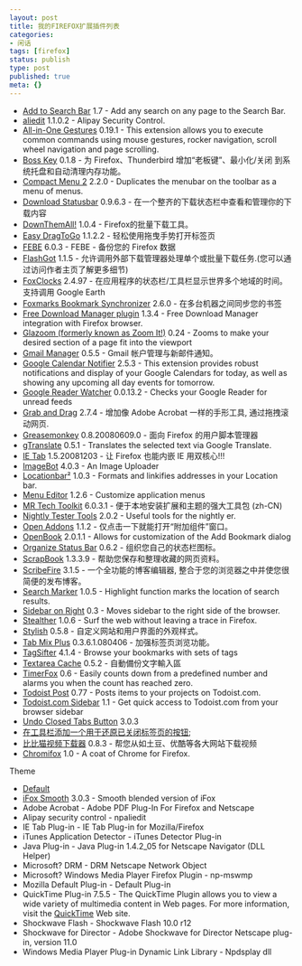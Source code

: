 ```yaml
---
layout: post
title: 我的FIREFOX扩展插件列表
categories:
- 闲话
tags: [firefox]
status: publish
type: post
published: true
meta: {}
---
```


-  [Add to Search Bar](http://maltekraus.de/Firefox/search-tools) 1.7 - Add any search on any page to the Search Bar.
-  [aliedit](http://www.alipay.com/) 1.1.0.2 - Alipay Security Control.
-  [All-in-One Gestures](http://pagesperso-orange.fr/marc.boullet/ext/extensions-en.html) 0.19.1 - This extension allows you to execute common commands using mouse gestures, rocker navigation, scroll wheel navigation and page scrolling.
-  [Boss Key](http://hall.sociz.com/index.php?showtopic=17805) 0.1.8 - 为 Firefox、Thunderbird 增加“老板键”、最小化/关闭 到系统托盘和自动清理内存功能。
-  [Compact Menu 2](https://addons.mozilla.org/firefox/user/108029) 2.2.0 - Duplicates the menubar on the toolbar as a menu of menus.
-  [Download Statusbar](http://downloadstatusbar.mozdev.org/) 0.9.6.3 - 在一个整齐的下载状态栏中查看和管理你的下载内容
-  [DownThemAll!](http://downthemall.net/) 1.0.4 - Firefox的批量下载工具。
-  [Easy DragToGo](http://addons.sociz.com/firefox/700/) 1.1.2.2 - 轻松使用拖曳手势打开标签页
-  [FEBE](http://customsoftwareconsult.com/extensions) 6.0.3 - FEBE - 备份您的 Firefox 数据
-  [FlashGot](http://flashgot.net/) 1.1.5 - 允许调用外部下载管理器处理单个或批量下载任务.(您可以通过访问作者主页了解更多细节)
-  [FoxClocks](http://www.stemhaus.com/firefox/foxclocks/) 2.4.97 - 在应用程序的状态栏/工具栏显示世界多个地域的时间。支持调用 Google Earth
-  [Foxmarks Bookmark Synchronizer](http://www.foxmarks.com/) 2.6.0 - 在多台机器之间同步您的书签
-  [Free Download Manager plugin](http://freedownloadmanager.org/) 1.3.4 - Free Download Manager integration with Firefox browser.
-  [Glazoom (formerly known as Zoom It!)](http://disruptive-innovations.com/) 0.24 - Zooms to make your desired section of a page fit into the viewport
-  [Gmail Manager](http://www.longfocus.com/firefox/gmanager/) 0.5.5 - Gmail 帐户管理与新邮件通知。
-  [Google Calendar Notifier](http://extensions.npike.net/) 2.5.3 - This extension provides robust notifications and display of your Google Calendars for today, as well as showing any upcoming all day events for tomorrow.
-  [Google Reader Watcher](http://ajnasz.hu/google-reader-watcher) 0.0.13.2 - Checks your Google Reader for unread feeds
-  [Grab and Drag](http://grabanddrag.mozdev.org/index.html) 2.7.4 - 增加像 Adobe Acrobat 一样的手形工具, 通过拖拽滚动网页.
-  [Greasemonkey](http://www.greasespot.net/) 0.8.20080609.0 - 面向 Firefox 的用户脚本管理器
-  [gTranslate](http://www.menjatallarins.com/extensions/#gtranslate) 0.5.1 - Translates the selected text via Google Translate.
-  [IE Tab](https://addons.mozilla.org/firefox/addon/1419) 1.5.20081203 - 让 Firefox 也能内嵌 IE 用双核心!!!
-  [ImageBot](http://pimpsofpain.com/imagebot.html) 4.0.3 - An Image Uploader
-  [Locationbar²](http://en.design-noir.de/mozilla/locationbar2/) 1.0.3 - Formats and linkifies addresses in your Location bar.
-  [Menu Editor](http://menueditor.mozdev.org/) 1.2.6 - Customize application menus
-  [MR Tech Toolkit](http://www.mrtech.com/extensions/) 6.0.3.1 - 便于本地安装扩展和主题的强大工具包 (zh-CN)
-  [Nightly Tester Tools](http://www.oxymoronical.com/web/firefox/nightly) 2.0.2 - Useful tools for the nightly er.
-  [Open Addons](http://openaddons.extra.hu/) 1.1.2 - 仅点击一下就能打开“附加组件”窗口。
-  [OpenBook](http://www.chuonthis.com/extensions/) 2.0.1.1 - Allows for customization of the Add Bookmark dialog
-  [Organize Status Bar](http://yellow5.us/firefox/osb/) 0.6.2 - 组织您自己的状态栏图标。
-  [ScrapBook](http://amb.vis.ne.jp/mozilla/scrapbook/) 1.3.3.9 - 帮助您保存和整理收藏的网页资料。
-  [ScribeFire](http://www.scribefire.com/) 3.1.5 - 一个全功能的博客编辑器, 整合于您的浏览器之中并使您很简便的发布博客。
-  [Search Marker](http://www.penguinus.com/dev/searchmarker) 1.0.5 - Highlight function marks the location of search results.
-  [Sidebar on Right](http://www.google.com/search?q=Firefox%20Sidebar%20on%20Right) 0.3 - Moves sidebar to the right side of the browser.
-  [Stealther](http://www.zadet.net/) 1.0.6 - Surf the web without leaving a trace in Firefox.
-  [Stylish](http://userstyles.org/stylish/) 0.5.8 - 自定义网站和用户界面的外观样式。
-  [Tab Mix Plus](http://tmp.garyr.net/) 0.3.6.1.080406 - 加强标签页浏览功能。
-  [TagSifter](http://cs.stanford.edu/people/adw/tagsifter/) 4.1.4 - Browse your bookmarks with sets of tags
-  [Textarea Cache](http://hemiolapei.free.fr/extensions/index.php/textarea-cache) 0.5.2 - 自動備份文字輸入區
-  [TimerFox](http://realityripple.com/software/xpi/tf) 0.6 - Easily counts down from a predefined number and alarms you when the count has reached zero.
-  [Todoist Post](http://www.davidkarlsson.info/) 0.77 - Posts items to your projects on Todoist.com.
-  [Todoist.com Sidebar](http://todoist.com.com/) 1.1 - Get quick access to Todoist.com from your browser sidebar
-  [Undo Closed Tabs Button](http://code.google.com/p/uctb/) 3.0.3 
-  [在工具栏添加一个用于还原已关闭标签页的按钮](http://www.google.com/search?q=Firefox%20%u65FA%u65FA%u534F%u8BAE);
-  [比比猫视频下载器](http://video.bbmao.com/ffe/index.html) 0.8.3 - 帮您从如土豆、优酷等各大网站下载视频
- [Chromifox](https://addons.mozilla.org/en-US/firefox/addon/8782) 1.0 - A coat of Chrome for Firefox.

Theme

-  [Default](http://www.mozilla.org/)
-  [iFox Smooth](http://www.radar.250x.com/) 3.0.3 - Smooth blended version of iFox
-  Adobe Acrobat - Adobe PDF Plug-In For Firefox and Netscape
-  Alipay security control - npaliedit
-  IE Tab Plug-in - IE Tab Plug-in for Mozilla/Firefox
-  iTunes Application Detector - iTunes Detector Plug-in
-  Java Plug-in - Java Plug-in 1.4.2_05 for Netscape Navigator (DLL Helper)
-  Microsoft? DRM - DRM Netscape Network Object
-  Microsoft? Windows Media Player Firefox Plugin - np-mswmp
-  Mozilla Default Plug-in - Default Plug-in
-  QuickTime Plug-in 7.5.5 - The QuickTime Plugin allows you to view a wide variety of multimedia content in Web pages. For more information, visit the [QuickTime](http://www.apple.com/quicktime/) Web site.
-  Shockwave Flash - Shockwave Flash 10.0 r12
-  Shockwave for Director - Adobe Shockwave for Director Netscape plug-in, version 11.0
-  Windows Media Player Plug-in Dynamic Link Library - Npdsplay dll
